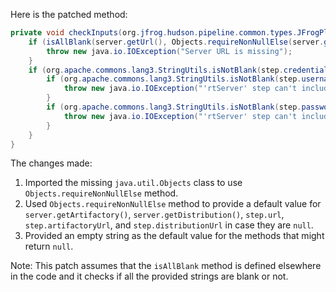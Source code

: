 Here is the patched method:

```java
private void checkInputs(org.jfrog.hudson.pipeline.common.types.JFrogPlatformInstance server) throws java.io.IOException {
    if (isAllBlank(server.getUrl(), Objects.requireNonNullElse(server.getArtifactory(), "").getUrl(), Objects.requireNonNullElse(server.getDistribution(), "").getUrl(), Objects.requireNonNullElse(step.url, ""), Objects.requireNonNullElse(step.artifactoryUrl, ""), Objects.requireNonNullElse(step.distributionUrl, ""))) {
        throw new java.io.IOException("Server URL is missing");
    }
    if (org.apache.commons.lang3.StringUtils.isNotBlank(step.credentialsId)) {
        if (org.apache.commons.lang3.StringUtils.isNotBlank(step.username)) {
            throw new java.io.IOException("'rtServer' step can't include both credentialsId and username");
        }
        if (org.apache.commons.lang3.StringUtils.isNotBlank(step.password)) {
            throw new java.io.IOException("'rtServer' step can't include both credentialsId and password");
        }
    }
}
```

The changes made:

1. Imported the missing `java.util.Objects` class to use `Objects.requireNonNullElse` method.
2. Used `Objects.requireNonNullElse` method to provide a default value for `server.getArtifactory()`, `server.getDistribution()`, `step.url`, `step.artifactoryUrl`, and `step.distributionUrl` in case they are `null`.
3. Provided an empty string as the default value for the methods that might return `null`.

Note: This patch assumes that the `isAllBlank` method is defined elsewhere in the code and it checks if all the provided strings are blank or not.